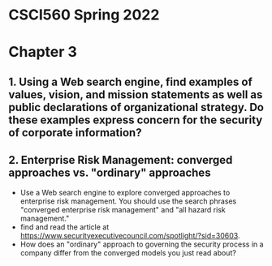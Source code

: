 # CSCI560 Spring 2022
# Chapter 3

## 1. Using a Web search engine, find examples of values, vision, and mission statements as well as public declarations of organizational strategy. Do these examples express concern for the security of corporate information?

## 2. Enterprise Risk Management: converged approaches vs. "ordinary" approaches
+ Use a Web search engine to explore converged approaches to enterprise risk management. You should use the search phrases "converged enterprise risk management" and "all hazard risk management." 
+ find and read the article at https://www.securityexecutivecouncil.com/spotlight/?sid=30603.
+ How does an "ordinary" approach to governing the security process in a company differ from the converged models you just read about? 
